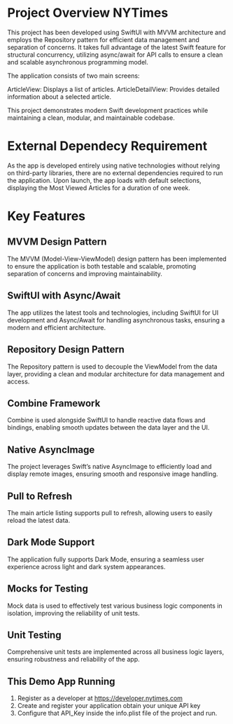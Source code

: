 # Project Overview NYTimes

This project has been developed using SwiftUI with MVVM architecture and employs the Repository pattern for efficient data management and separation of concerns. It takes full advantage of the latest Swift feature for structural concurrency, utilizing async/await for API calls to ensure a clean and scalable asynchronous programming model.

The application consists of two main screens:

ArticleView: Displays a list of articles.
ArticleDetailView: Provides detailed information about a selected article.

This project demonstrates modern Swift development practices while maintaining a clean, modular, and maintainable codebase.

# External Dependecy Requirement

As the app is developed entirely using native technologies without relying on third-party libraries, there are no external dependencies required to run the application. Upon launch, the app loads with default selections, displaying the Most Viewed Articles for a duration of one week.

# Key Features
## MVVM Design Pattern
The MVVM (Model-View-ViewModel) design pattern has been implemented to ensure the application is both testable and scalable, promoting separation of concerns and improving maintainability.

## SwiftUI with Async/Await
The app utilizes the latest tools and technologies, including SwiftUI for UI development and Async/Await for handling asynchronous tasks, ensuring a modern and efficient architecture.

## Repository Design Pattern
The Repository pattern is used to decouple the ViewModel from the data layer, providing a clean and modular architecture for data management and access.

## Combine Framework
Combine is used alongside SwiftUI to handle reactive data flows and bindings, enabling smooth updates between the data layer and the UI.

## Native AsyncImage
The project leverages Swift’s native AsyncImage to efficiently load and display remote images, ensuring smooth and responsive image handling.

## Pull to Refresh
The main article listing supports pull to refresh, allowing users to easily reload the latest data.

## Dark Mode Support
The application fully supports Dark Mode, ensuring a seamless user experience across light and dark system appearances.

## Mocks for Testing
Mock data is used to effectively test various business logic components in isolation, improving the reliability of unit tests.

## Unit Testing
Comprehensive unit tests are implemented across all business logic layers, ensuring robustness and reliability of the app.

## This Demo App Running

1. Register as a developer at https://developer.nytimes.com
2. Create and register your application obtain your unique API key
3. Configure that API_Key inside the info.plist file of the project and run.
